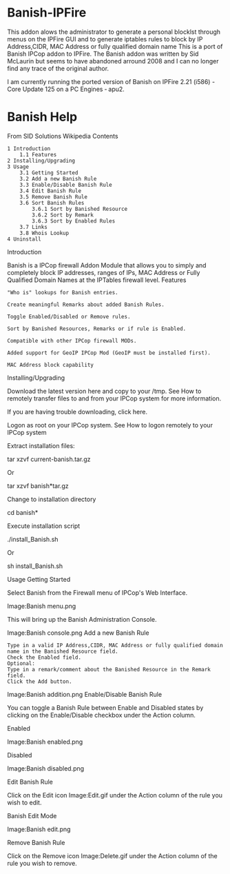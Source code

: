 # Banish-IPFire
This addon alows the administrator to generate a personal blocklst through menus on the IPFire GUI and to generate iptables rules to block by IP Address,CIDR, MAC Address or fully qualified domain name 
This is a port of Banish IPCop addon to IPFire. The Banish addon was written by Sid McLaurin but seems to have abandoned arround 2008 and I can no longer find any trace of the original author.

I am currently running the ported version of Banish on IPFire 2.21 (i586) - Core Update 125 on a PC Engines ‐ apu2.

# Banish Help
From SID Solutions Wikipedia
Contents

    1 Introduction
        1.1 Features
    2 Installing/Upgrading
    3 Usage
        3.1 Getting Started
        3.2 Add a new Banish Rule
        3.3 Enable/Disable Banish Rule
        3.4 Edit Banish Rule
        3.5 Remove Banish Rule
        3.6 Sort Banish Rules
            3.6.1 Sort by Banished Resource
            3.6.2 Sort by Remark
            3.6.3 Sort by Enabled Rules
        3.7 Links
        3.8 Whois Lookup
    4 Uninstall

Introduction

Banish is a IPCop firewall Addon Module that allows you to simply and completely block IP addresses, ranges of IPs, MAC Address or Fully Qualified Domain Names at the IPTables firewall level.
Features

    "Who is" lookups for Banish entries.

    Create meaningful Remarks about added Banish Rules.

    Toggle Enabled/Disabled or Remove rules.

    Sort by Banished Resources, Remarks or if rule is Enabled.

    Compatible with other IPCop firewall MODs.

    Added support for GeoIP IPCop Mod (GeoIP must be installed first).

    MAC Address block capability

Installing/Upgrading

Download the latest version here and copy to your /tmp. See How to remotely transfer files to and from your IPCop system for more information.

If you are having trouble downloading, click here.


Logon as root on your IPCop system. See How to logon remotely to your IPCop system


Extract installation files:

 tar xzvf current-banish.tar.gz

Or

 tar xzvf banish*tar.gz

Change to installation directory

 cd banish*

Execute installation script

 ./install_Banish.sh

Or

 sh install_Banish.sh

Usage
Getting Started

Select Banish from the Firewall menu of IPCop's Web Interface.


Image:Banish menu.png


This will bring up the Banish Administration Console.


Image:Banish console.png
Add a new Banish Rule

    Type in a valid IP Address,CIDR, MAC Address or fully qualified domain name in the Banished Resource field.
    Check the Enabled field.
    Optional:
    Type in a remark/comment about the Banished Resource in the Remark field.
    Click the Add button.


Image:Banish addition.png
Enable/Disable Banish Rule

You can toggle a Banish Rule between Enable and Disabled states by clicking on the Enable/Disable checkbox under the Action column.

Enabled

Image:Banish enabled.png


Disabled

Image:Banish disabled.png


Edit Banish Rule

Click on the Edit icon Image:Edit.gif under the Action column of the rule you wish to edit.

Banish Edit Mode


Image:Banish edit.png


Remove Banish Rule

Click on the Remove icon Image:Delete.gif under the Action column of the rule you wish to remove.


